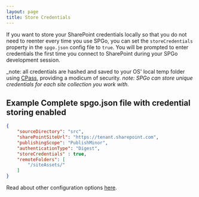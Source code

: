 ```yaml
---
layout: page
title: Store Credentials
---
```

If you want to store your SharePoint credentials locally so that you do not need to reenter every time you use SPGo, you can set the `storeCredentials` property in the `spgo.json` config file to `true`. You will be prompted to enter credentials the first time you connect to SharePoint during your SPGo development session.

_note: all credentials are hashed and saved to your OS' local temp folder using [CPass](https://www.npmjs.com/package/cpass), providing a modicum of security.
_note: SPGo can store unique credentials for each site collection you work with._

## Example Complete spgo.json file with credential storing enabled

``` json
{
    "sourceDirectory": "src",
    "sharePointSiteUrl": "https://tenant.sharepoint.com",
    "publishingScope": "PublishMinor",
    "authenticationType": "Digest",
    "storeCredentials" : true,
    "remoteFolders": [
        "/siteAssets/"
    ]
}
```

Read about other configuration options [here](/spgo/general/config-options).
